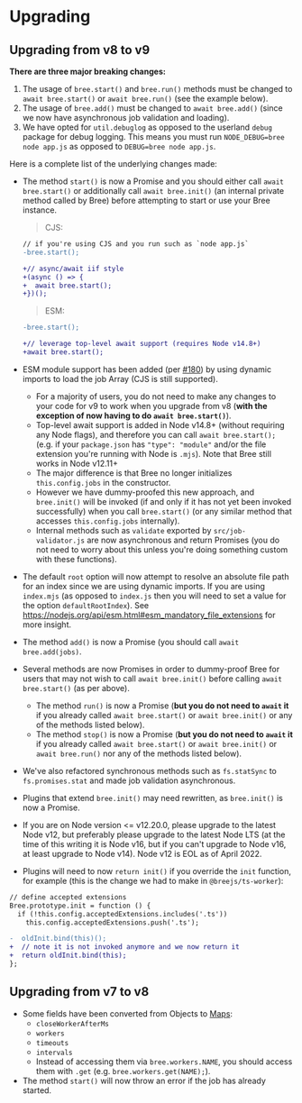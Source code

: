 # Upgrading


## Upgrading from v8 to v9

**There are three major breaking changes:**

1. The usage of `bree.start()` and `bree.run()` methods must be changed to `await bree.start()` or `await bree.run()` (see the example below).
2. The usage of `bree.add()` must be changed to `await bree.add()` (since we now have asynchronous job validation and loading).
3. We have opted for `util.debuglog` as opposed to the userland `debug` package for debug logging.  This means you must run `NODE_DEBUG=bree node app.js` as opposed to `DEBUG=bree node app.js`.

Here is a complete list of the underlying changes made:

* The method `start()` is now a Promise and you should either call `await bree.start()` or additionally call `await bree.init()` (an internal private method called by Bree) before attempting to start or use your Bree instance.

  > CJS:

  ```diff
  // if you're using CJS and you run such as `node app.js`
  -bree.start();

  +// async/await iif style
  +(async () => {
  +  await bree.start();
  +})();
  ```

  > ESM:

  ```diff
  -bree.start();

  +// leverage top-level await support (requires Node v14.8+)
  +await bree.start();
  ```

* ESM module support has been added (per [#180](https://github.com/breejs/bree/issues/180)) by using dynamic imports to load the job Array (CJS is still supported).
  * For a majority of users, you do not need to make any changes to your code for v9 to work when you upgrade from v8 (**with the exception of now having to do `await bree.start()`**).
  * Top-level await support is added in Node v14.8+ (without requiring any Node flags), and therefore you can call `await bree.start();` (e.g. if your `package.json` has `"type": "module"` and/or the file extension you're running with Node is `.mjs`).  Note that Bree still works in Node v12.11+
  * The major difference is that Bree no longer initializes `this.config.jobs` in the constructor.
  * However we have dummy-proofed this new approach, and `bree.init()` will be invoked (if and only if it has not yet been invoked successfully) when you call `bree.start()` (or any similar method that accesses `this.config.jobs` internally).
  * Internal methods such as `validate` exported by `src/job-validator.js` are now asynchronous and return Promises (you do not need to worry about this unless you're doing something custom with these functions).

* The default `root` option will now attempt to resolve an absolute file path for an index since we are using dynamic imports.  If you are using `index.mjs` (as opposed to `index.js` then you will need to set a value for the option `defaultRootIndex`).  See <https://nodejs.org/api/esm.html#esm_mandatory_file_extensions> for more insight.

* The method `add()` is now a Promise (you should call `await bree.add(jobs)`.

* Several methods are now Promises in order to dummy-proof Bree for users that may not wish to call `await bree.init()` before calling `await bree.start()` (as per above).
  * The method `run()` is now a Promise (**but you do not need to `await` it** if you already called `await bree.start()` or `await bree.init()` or any of the methods listed below).
  * The method `stop()` is now a Promise (**but you do not need to `await` it** if you already called `await bree.start()` or `await bree.init()` or `await bree.run()` nor any of the methods listed below).

* We've also refactored synchronous methods such as `fs.statSync` to `fs.promises.stat` and made job validation asynchronous.

* Plugins that extend `bree.init()` may need rewritten, as `bree.init()` is now a Promise.

* If you are on Node version <= v12.20.0, please upgrade to the latest Node v12, but preferably please upgrade to the latest Node LTS (at the time of this writing it is Node v16, but if you can't upgrade to Node v16, at least upgrade to Node v14).  Node v12 is EOL as of April 2022.

* Plugins will need to now `return init()` if you override the `init` function, for example (this is the change we had to make in `@breejs/ts-worker`):

```diff
// define accepted extensions
Bree.prototype.init = function () {
  if (!this.config.acceptedExtensions.includes('.ts'))
    this.config.acceptedExtensions.push('.ts');

-  oldInit.bind(this)();
+  // note it is not invoked anymore and we now return it
+  return oldInit.bind(this);
};
```


## Upgrading from v7 to v8

* Some fields have been converted from Objects to [Maps](https://developer.mozilla.org/en-US/docs/Web/JavaScript/Reference/Global_Objects/Map):
  * `closeWorkerAfterMs`
  * `workers`
  * `timeouts`
  * `intervals`
  * Instead of accessing them via `bree.workers.NAME`, you should access them with `.get` (e.g. `bree.workers.get(NAME);`).
* The method `start()` will now throw an error if the job has already started.
